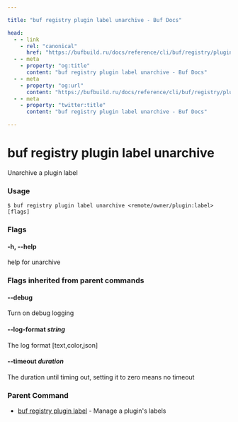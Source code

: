 ```yaml
---

title: "buf registry plugin label unarchive - Buf Docs"

head:
  - - link
    - rel: "canonical"
      href: "https://bufbuild.ru/docs/reference/cli/buf/registry/plugin/label/unarchive/"
  - - meta
    - property: "og:title"
      content: "buf registry plugin label unarchive - Buf Docs"
  - - meta
    - property: "og:url"
      content: "https://bufbuild.ru/docs/reference/cli/buf/registry/plugin/label/unarchive/"
  - - meta
    - property: "twitter:title"
      content: "buf registry plugin label unarchive - Buf Docs"

---
```


# buf registry plugin label unarchive

Unarchive a plugin label

### Usage

```console
$ buf registry plugin label unarchive <remote/owner/plugin:label> [flags]
```

### Flags

#### \-h, --help

help for unarchive

### Flags inherited from parent commands

#### \--debug

Turn on debug logging

#### \--log-format _string_

The log format \[text,color,json\]

#### \--timeout _duration_

The duration until timing out, setting it to zero means no timeout

### Parent Command

- [buf registry plugin label](../) - Manage a plugin's labels
